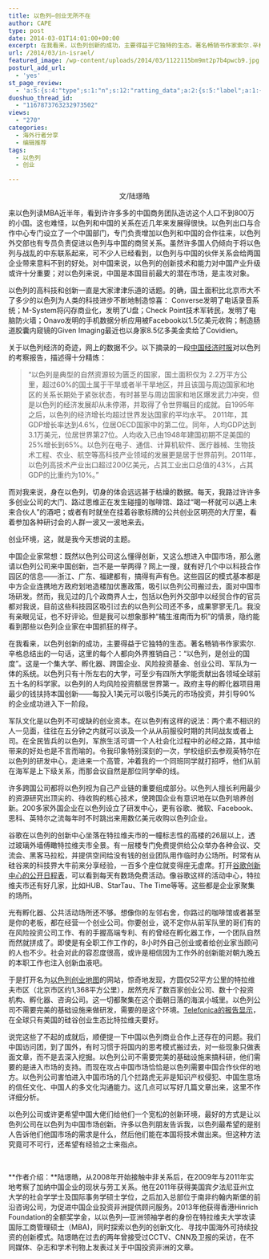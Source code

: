 ```yaml
---
title: 以色列—创业无所不在
author: CAPE
type: post
date: 2014-03-01T14:01:00+00:00
excerpt: 在我看来，以色列创新的成功，主要得益于它独特的生态。著名畅销书作家索尔.辛格总结出的一句话，这里的每个人都它来向外界推销自己：“以色列，是创业的国度”。这是一个集大学、孵化器、跨国企业、风险投资基金、创业公司、军队为一体的系统。
url: /2014/03/in-israel/
featured_image: /wp-content/uploads/2014/03/1122115bm9mt2p7b4pwcb9.jpg
posturl_add_url:
  - 'yes'
st_page_review:
  - 'a:5:{s:4:"type";s:1:"n";s:12:"ratting_data";a:2:{s:5:"label";a:1:{i:0;s:0:"";}s:5:"score";a:1:{i:0;s:1:"0";}}s:7:"postion";s:2:"tl";s:5:"title";s:0:"";s:11:"score_label";s:0:"";}'
duoshuo_thread_id:
  - "1167873763232973502"
views:
  - "270"
categories:
  - 海外行者分享
  - 编辑推荐
tags:
  - 以色列
  - 创业

---
```

<p style="text-align: center;">
  文/陆璟皓
</p>

来以色列读MBA近半年，看到许许多多的中国商务团队造访这个人口不到800万的小国。这也难怪，以色列和中国的关系在近几年来发展得很快。以色列出口与合作中心专门设立了一个中国部门，专门负责增加以色列和中国的合作往来，以色列外交部也有专员负责促进以色列与中国的商贸关系。虽然许多国人仍倾向于将以色列与战乱的中东联系起来，可不少人已经看到，以色列与中国的伙伴关系会给两国企业带来意料不到的好处。对中国来说，以色列的创新技术和能力对中国产业升级或许十分重要；对以色列来说，中国是本国目前最大的潜在市场，是主攻对象。

以色列的高科技和创新一直是大家津津乐道的话题。的确，国土面积比北京市大不了多少的以色列为人类的科技进步不断地制造惊喜： Converse发明了电话录音系统；M-System将闪存商业化，发明了U盘；Check Point技术军转民，发明了电脑防火墙；Onavo发明的手机数据分析应用被Facebook以1.5亿美元收购；制造肠道胶囊内窥镜的Given Imaging最近也以身家8.5亿多美金卖给了Covidien。

关于以色列经济的奇迹，网上的数据不少。以下摘录的一段[中国经济时报][1]对以色列的考察报告，描述得十分精炼：

> “以色列是典型的自然资源较为匮乏的国家，国土面积仅为 2.2万平方公里，超过60%的国土属于干旱或者半干旱地区，并且该国与周边国家和地区的关系长期处于紧张状态，有时甚至与周边国家和地区爆发武力冲突，但是以色列的经济发展却从未停滞，并取得了令世界瞩目的成就。自1995年之后，以色列的经济增长均超过世界发达国家的平均水平。 2011年，其GDP增长率达到4.6%，位居OECD国家中的第二位。同年，人均GDP达到3.1万美元，位居世界第27位。人均收入已由1948年建国初期不足美国的25%增长到65%。以色列在电子、通信、计算机软件、医疗器械、生物技术工程、农业、航空等高科技产业领域的发展更是居于世界前列。2011年，以色列高技术产业出口超过200亿美元，占其工业出口总值的43%，占其GDP的比重约为10%。”

而对我来说，身在以色列，切身的体会远远甚于枯燥的数据。每天，我路过许许多多创业公司的大门、路过思维正在发生碰撞的咖啡馆、路过“喝一杯就可以遇上未来合伙人”的酒吧；或者有时就坐在挂着谷歌标牌的公共创业区明亮的大厅里，看着参加各种研讨会的人群一波又一波地来去。

创业环境，这，就是我今天想说的主题。

中国企业家常想：既然以色列公司这么懂得创新，又这么想进入中国市场，那么邀请以色列公司来中国创新，岂不是一举两得？网上一搜，就有好几个中以科技合作园区的信息——浙江、广东、福建都有，搞得有声有色。这些园区的模式基本都是中方企业连携地方政府划地造楼加优惠政策，吸引以色列公司搬过去，面对中国市场研发。然而，我见过的几个政商界人士，包括以色列外交部中以经贸合作的官员都对我说，目前这些科技园区吸引过去的以色列公司还不多，成果寥寥无几。我没有亲眼见证，也不好评论。但是我可以想象那种“橘生淮南而为枳”的情景，隐约能看到那些以色列企业家在中国抓狂的样子。

在我看来，以色列创新的成功，主要得益于它独特的生态。著名畅销书作家索尔.辛格总结出的一句话，这里的每个人都向外界推销自己：“以色列，是创业的国度”。这是一个集大学、孵化器、跨国企业、风险投资基金、创业公司、军队为一体的系统。以色列只有十所左右的大学，可至少有四所大学能贡献出各领域全球前五十名的科学家。以色列的人均风险投资额居世界第一。政府主导的孵化器项目用最少的钱扶持本国创新——每投入1美元可以吸引5美元的市场投资，并引导90%的企业成功进入下一阶段。

军队文化是以色列不可或缺的创业资本。在以色列有这样的说法：两个素不相识的人一见面，往往在五分钟之内就可以谈及一个从从前服役时期的共同战友或者上司。在全民皆兵的以色列，军旅生活可谓一个人社会化过程中的必经之路，其中给带来的好处也是不言而喻的。令我印象特别深刻的一次，学校组织去参观英特尔在以色列的研发中心，走进来一个高管，冲着我的一个同班同学就打招呼，他们从前在海军是上下级关系，而那会议自然是那位同学牵的线。

许多跨国公司都将以色列视为自己产业链的重要组成部分。以色列人擅长利用最少的资源研究出顶尖的、待收购的核心技术，使跨国企业有意识地在以色列培养创新。200多家外国企业在以色列设立了研发中心，更有谷歌、微软、Facebook、思科、英特尔之流每年时不时跳出来用数亿美元收购以色列企业。

谷歌在以色列的创新中心坐落在特拉维夫市的一幢标志性的高楼的26层以上，透过玻璃外墙傅瞰特拉维夫市全景。有一层楼专门免费提供给公众举办各种会议、交流会、黑客马拉松，并提供空间给没有钱的创业团队用作临时办公场所。时常有从硅谷来的科技界大牛前来分享经验，一百多个座位就变得座无虚席。打开<a href="https://www.campustelaviv.com/events/" target="_blank">谷歌创新中心的公开日程表</a>，可以看到每天有数场免费活动。像谷歌这样的活动中心，特拉维夫市还有好几家，比如HUB、StarTau、The Time等等。这些都是企业家聚集的场所。

光有孵化器、公共活动场所还不够。想像你的左邻右舍，你路过的咖啡馆或者甚至是你的老板，都在经营一个创业公司。你要创业，说不定你从前军队里的哥们有的在风险投资公司工作、有的手握高端专利、有的曾经在孵化器工作，一个团队自然而然就拼成了。即使是有全职工作工作的，8小时外自己创业或者给创业家当顾问的人也不少。社会对此的容忍度很高，或许是相信因为工作外的创新能对朝九晚五的本职工作也注入创新血液吧。

于是打开名为<a href="http://mappedinisrael.com/" target="_blank">以色列创业地图</a>的网站，惊奇地发现，方圆仅52平方公里的特拉维夫市区（北京市区约1,368平方公里），居然充斥了数百家创业公司、数十个投资机构、孵化器、咨询公司。这一切都聚集在这个面朝日落的海滨小城里。以色列公司不需要完美的基础设施来做研发，需要的是这个环境。<a href="http://blog.digital.telefonica.com/?press-release=country-highlights-startup-ecosystem-report-2012" target="_blank">Telefonica的报告显示</a>，在全球只有美国的硅谷创业生态比特拉维夫要好。

说完这些了不起的成就后，顺便提一下中国以色列商业合作上还存在的问题。我们中国访问团，到了国外，有时习惯于将国内的思考模式搬过去，对一些现象只做表面文章，而不是去深入挖掘。以色列公司不需要完美的基础设施来搞科研，他们需要的是进入市场的支持。而现在攻占中国市场恰恰是以色列需要中国合作伙伴的地方。以色列公司害怕进入中国市场的几个拦路虎无非是知识产权侵犯、中国生意场的信任文化、中国人的多文化沟通能力。这几点可以写好几篇文章出来，这里不作详细分析。

以色列公司或许更希望中国大佬们给他们一个宽松的创新环境，最好的方式是让以色列公司在以色列为中国市场创新。许多以色列朋友告诉我，以色列最希望的是别人告诉他们他国市场的需求是什么，然后他们能在本国将技术做出来。但这种方法究竟可不可行，还希望有经验之士来指点。

&nbsp;

**作者介绍：**陆璟皓，从2008年开始接触中非关系后，在2009年与2011年实地考察了加纳中国企业的现状与劳工关系。他在2011年获得美国宾夕法尼亚州立大学的社会学学士及国际事务学硕士学位，之后加入总部位于南非约翰内斯堡的前沿咨询公司，为促进中国企业投资非洲提供顾问服务。2013年他获得香港Hinrich Foundation的全额奖学金，以以色列—亚洲领袖学者的身份在特拉维夫大学攻读国际工商管理硕士（MBA)，同时探索以色列的创新文化、寻找中国海外可持续投资的创新模式。陆璟皓在过去的两年曾接受过CCTV、CNN及卫报的采访，在不同媒体、杂志和学术刊物上发表过关于中国投资非洲的文章。

 [1]: http://lib.cet.com.cn/paper/szb_con/152695.html